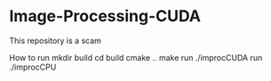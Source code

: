 # Image-Processing-CUDA
This repository is a scam

How to run
mkdir build
cd build
cmake ..
make
run ./improcCUDA 
run ./improcCPU